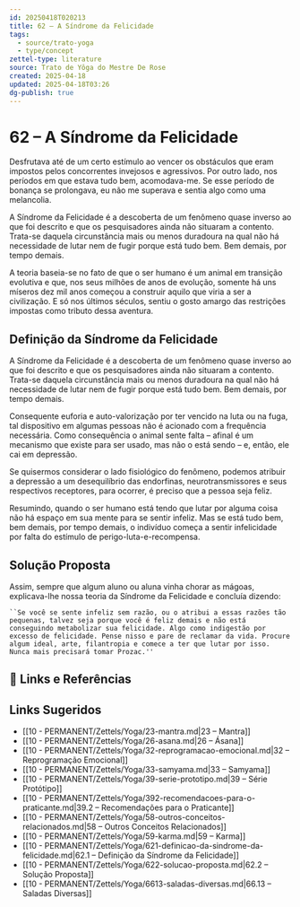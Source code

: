 ```yaml
---
id: 20250418T020213
title: 62 – A Síndrome da Felicidade
tags:
  - source/trato-yoga
  - type/concept
zettel-type: literature
source: Trato de Yôga do Mestre De Rose
created: 2025-04-18
updated: 2025-04-18T03:26
dg-publish: true
---
```


# 62 – A Síndrome da Felicidade

Desfrutava até de um certo estímulo ao vencer os obstáculos que eram impostos pelos concorrentes invejosos e agressivos. Por outro lado, nos períodos em que estava tudo bem, acomodava-me. Se esse período de bonança se prolongava, eu não me superava e sentia algo como uma melancolia.

A Síndrome da Felicidade é a descoberta de um fenômeno quase inverso ao que foi descrito e que os pesquisadores ainda não situaram a contento. Trata-se daquela circunstância mais ou menos duradoura na qual não há necessidade de lutar nem de fugir porque está tudo bem. Bem demais, por tempo demais.

A teoria baseia-se no fato de que o ser humano é um animal em transição evolutiva e que, nos seus milhões de anos de evolução, somente há uns míseros dez mil anos começou a construir aquilo que viria a ser a civilização. E só nos últimos séculos, sentiu o gosto amargo das restrições impostas como tributo dessa aventura.

## Definição da Síndrome da Felicidade

A Síndrome da Felicidade é a descoberta de um fenômeno quase inverso ao que foi descrito e que os pesquisadores ainda não situaram a contento. Trata-se daquela circunstância mais ou menos duradoura na qual não há necessidade de lutar nem de fugir porque está tudo bem. Bem demais, por tempo demais.

Consequente euforia e auto-valorização por ter vencido na luta ou na fuga, tal dispositivo em algumas pessoas não é acionado com a frequência necessária. Como consequência o animal sente falta – afinal é um mecanismo que existe para ser usado, mas não o está sendo – e, então, ele cai em depressão.

Se quisermos considerar o lado fisiológico do fenômeno, podemos atribuir a depressão a um desequilíbrio das endorfinas, neurotransmissores e seus respectivos receptores, para ocorrer, é preciso que a pessoa seja feliz.

Resumindo, quando o ser humano está tendo que lutar por alguma coisa não há espaço em sua mente para se sentir infeliz. Mas se está tudo bem, bem demais, por tempo demais, o indivíduo começa a sentir infelicidade por falta do estímulo de perigo-luta-e-recompensa.

## Solução Proposta

Assim, sempre que algum aluno ou aluna vinha chorar as mágoas, explicava-lhe nossa teoria da Síndrome da Felicidade e concluía dizendo:

    ``Se você se sente infeliz sem razão, ou o atribui a essas razões tão pequenas, talvez seja porque você é feliz demais e não está conseguindo metabolizar sua felicidade. Algo como indigestão por excesso de felicidade. Pense nisso e pare de reclamar da vida. Procure algum ideal, arte, filantropia e comece a ter que lutar por isso. Nunca mais precisará tomar Prozac.''

## 🔗 Links e Referências

## Links Sugeridos

- [[10 - PERMANENT/Zettels/Yoga/23-mantra.md\|23 – Mantra]]
- [[10 - PERMANENT/Zettels/Yoga/26-asana.md\|26 – Ásana]]
- [[10 - PERMANENT/Zettels/Yoga/32-reprogramacao-emocional.md\|32 – Reprogramação Emocional]]
- [[10 - PERMANENT/Zettels/Yoga/33-samyama.md\|33 – Samyama]]
- [[10 - PERMANENT/Zettels/Yoga/39-serie-prototipo.md\|39 – Série Protótipo]]
- [[10 - PERMANENT/Zettels/Yoga/392-recomendacoes-para-o-praticante.md\|39.2 – Recomendações para o Praticante]]
- [[10 - PERMANENT/Zettels/Yoga/58-outros-conceitos-relacionados.md\|58 – Outros Conceitos Relacionados]]
- [[10 - PERMANENT/Zettels/Yoga/59-karma.md\|59 – Karma]]
- [[10 - PERMANENT/Zettels/Yoga/621-definicao-da-sindrome-da-felicidade.md\|62.1 – Definição da Síndrome da Felicidade]]
- [[10 - PERMANENT/Zettels/Yoga/622-solucao-proposta.md\|62.2 – Solução Proposta]]
- [[10 - PERMANENT/Zettels/Yoga/6613-saladas-diversas.md\|66.13 – Saladas Diversas]]